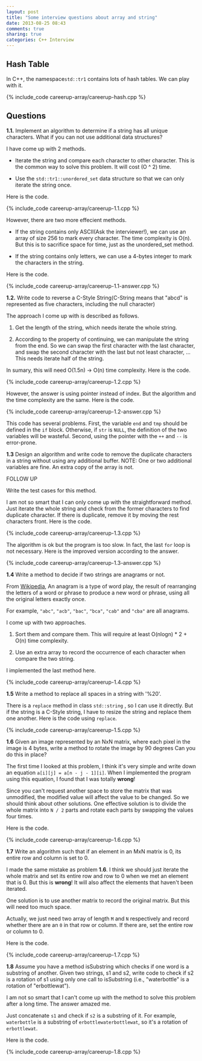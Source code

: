```yaml
---
layout: post
title: "Some interview questions about array and string"
date: 2013-08-25 08:43
comments: true
sharing: true
categories: C++ Interview
---
```


Hash Table
------------
In C++, the namespace``std::tr1`` contains lots of hash tables. We can play
with it.

{% include_code careerup-array/careerup-hash.cpp %}

Questions
-----------
**1.1.** Implement an algorithm to determine if a string has all unique
characters. What if you can not use additional data structures?

I have come up with 2 methods.

* Iterate the string and compare each character to other character. This is the
common way to solve this problem. It will cost (O ^ 2) time.

* Use the ``std::tr1::unordered_set`` data structure so that we can only iterate
the string once.

Here is the code.

{% include_code careerup-array/careerup-1.1.cpp %}

However, there are two more effecient methods.

* If the string contains only ASCII(Ask the interviewer!), we can use an array
of size 256 to mark every character. The time complexity is O(n). But this is
to sacrifice space for time, just as the unordered_set method.

* If the string contains only letters, we can use a 4-bytes integer to mark the
characters in the string.

Here is the code.

{% include_code careerup-array/careerup-1.1-answer.cpp %}

**1.2.** Write code to reverse a C-Style String(C-String means that "abcd" is
represented as five characters, including the null character)

The approach I come up with is described as follows.

1. Get the length of the string, which needs iterate the whole string.

2. According to the property of continuing, we can manipulate the string
from the end. So we can swap the first character with the last character,
and swap the second character with the last but not least character, ...
This needs iterate half of the string.

In sumary, this will need O(1.5n) -> O(n) time complexity. Here is the code.

{% include_code careerup-array/careerup-1.2.cpp %}

However, the answer is using pointer instead of index. But the algorithm and
the time complexity are the same. Here is the code.

{% include_code careerup-array/careerup-1.2-answer.cpp %}

This code has several problems. First, the variable ``end`` and ``tmp`` should
be defined in the ``if`` block. Otherwise, if ``str`` is ``NULL``, the
definition of the two variables will be wasteful. Second, using the pointer with
the ``++`` and ``--`` is error-prone.

**1.3** Design an algorithm and write code to remove the duplicate characters
in a string without using any additional buffer. NOTE: One or two additional
variables are fine. An extra copy of the array is not.

FOLLOW UP

Write the test cases for this method.

I am not so smart that I can only come up with the straightforward method. Just
iterate the whole string and check from the former characters to find duplicate
character. If there is duplicate, remove it by moving the rest characters front.
Here is the code.

{% include_code careerup-array/careerup-1.3.cpp %}

The algorithm is ok but the program is too slow. In fact, the last ``for`` loop
is not necessary. Here is the improved version according to the answer.

{% include_code careerup-array/careerup-1.3-answer.cpp %}

**1.4** Write a method to decide if two strings are anagrams or not.

From [Wikipedia](http://en.wikipedia.org/wiki/Anagram), An anagram is a type
of word play, the result of rearranging the letters of a word or phrase to
produce a new word or phrase, using all the original letters exactly once.

For example, ``"abc"``, ``"acb"``, ``"bac"``, ``"bca"``, ``"cab"`` and ``"cba"``
are all anagrams.

I come up with two approaches.

1. Sort them and compare them. This will require at least O(nlogn) * 2 + O(n)
time complexity.

2. Use an extra array to record the occurrence of each character when compare
the two string.

I implemented the last method here.

{% include_code careerup-array/careerup-1.4.cpp %}

**1.5** Write a method to replace all spaces in a string with '%20'.

There is a ``replace`` method in class ``std::string`` , so I can use it
directly. But if the string is a C-Style string, I have to resize the string
and replace them one another. Here is the code using ``replace``.

{% include_code careerup-array/careerup-1.5.cpp %}

**1.6** Given an image represented by an NxN matrix, where each pixel in the
image is 4 bytes, write a method to rotate the image by 90 degrees  Can you
do this in place?

The first time I looked at this problem, I think it's very simple and write
down an equation ``a[i][j] = a[n - j - 1][i]``. When I implemented the program
using this equation, I found that I was totally **wrong**!

Since you can't request another space to store the matrix that was unmodified,
the modified value will affect the value to be changed. So we should think about
other solutions. One effective solution is to divide the whole matrix into
``N / 2`` parts and rotate each parts by swapping the values four times.

Here is the code.

{% include_code careerup-array/careerup-1.6.cpp %}

**1.7** Write an algorithm such that if an element in an MxN matrix is 0, its
entire row and column is set to 0.

I made the same mistake as problem **1.6**. I think we should just iterate the
whole matrix and set its entire row and row to 0 when we met an element that is
0. But this is **wrong**! It will also affect the elements that haven't been
iterated.

One solution is to use another matrix to record the original matrix. But this
will need too much space.

Actually, we just need two array of length ``M`` and ``N`` respectively and
record whether there are an ``0`` in that row or column. If there are, set the
entire row or column to 0.

Here is the code.

{% include_code careerup-array/careerup-1.7.cpp %}

**1.8** Assume you have a method isSubstring which checks if one word is a
substring of another. Given two strings, s1 and s2, write code to check if
s2 is a rotation of s1 using only one call to isSubstring (i.e., "waterbottle"
is a rotation of "erbottlewat").

I am not so smart that I can't come up with the method to solve this problem
after a long time. The answer amazed me.

Just concatenate ``s1`` and check if ``s2`` is a substring of it. For example,
``waterbottle`` is a substring of ``erbottlewaterbottlewat``, so it's a rotation
of ``erbottlewat``.

Here is the code.

{% include_code careerup-array/careerup-1.8.cpp %}
